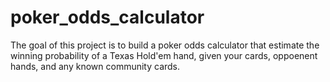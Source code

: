 # poker_odds_calculator
The goal of this project is to build a poker odds calculator that estimate the winning probability of a Texas Hold'em hand, given your cards, oppoenent hands, and any known community cards.
